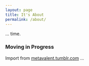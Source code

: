 ```yaml
---
layout: page
title: It's About
permalink: /about/
---
```


... time.

### Moving in Progress

Import from [metavalent.tumblr.com](https://metavalent.tumblr.com/) ...

